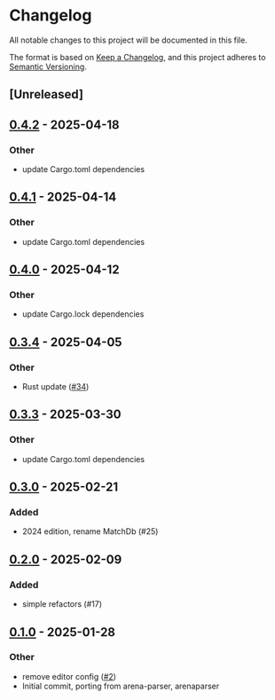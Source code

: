 # Changelog

All notable changes to this project will be documented in this file.

The format is based on [Keep a Changelog](https://keepachangelog.com/en/1.0.0/),
and this project adheres to [Semantic Versioning](https://semver.org/spec/v2.0.0.html).

## [Unreleased]

## [0.4.2](https://github.com/gazure/arenabuddy/compare/arenabuddy_cli-v0.4.1...arenabuddy_cli-v0.4.2) - 2025-04-18

### Other

- update Cargo.toml dependencies

## [0.4.1](https://github.com/gazure/arenabuddy/compare/arenabuddy_cli-v0.4.0...arenabuddy_cli-v0.4.1) - 2025-04-14

### Other

- update Cargo.toml dependencies

## [0.4.0](https://github.com/gazure/arenabuddy/compare/arenabuddy_cli-v0.3.4...arenabuddy_cli-v0.4.0) - 2025-04-12

### Other

- update Cargo.lock dependencies

## [0.3.4](https://github.com/gazure/arenabuddy/compare/arenabuddy_cli-v0.3.3...arenabuddy_cli-v0.3.4) - 2025-04-05

### Other

- Rust update ([#34](https://github.com/gazure/arenabuddy/pull/34))

## [0.3.3](https://github.com/gazure/arenabuddy/compare/arenabuddy_cli-v0.3.2...arenabuddy_cli-v0.3.3) - 2025-03-30

### Other

- update Cargo.toml dependencies

## [0.3.0](https://github.com/gazure/arenabuddy/compare/arenabuddy_cli-v0.2.3...arenabuddy_cli-v0.3.0) - 2025-02-21

### Added

- 2024 edition, rename MatchDb (#25)

## [0.2.0](https://github.com/gazure/arenabuddy/compare/arenabuddy_cli-v0.1.3...arenabuddy_cli-v0.2.0) - 2025-02-09

### Added

- simple refactors (#17)

## [0.1.0](https://github.com/gazure/arenabuddy/releases/tag/arenabuddy_cli-v0.1.0) - 2025-01-28

### Other

- remove editor config ([#2](https://github.com/gazure/arenabuddy/pull/2))
- Initial commit, porting from arena-parser, arenaparser

